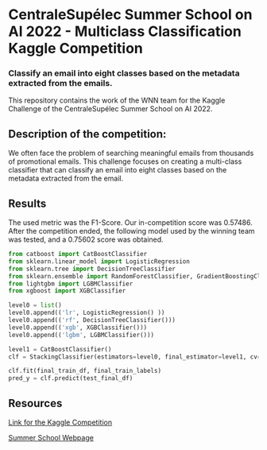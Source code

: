 # CentraleSupélec Summer School on AI 2022 - Multiclass Classification Kaggle Competition
### Classify an email into eight classes based on the metadata extracted from the emails.

This repository contains the work of the WNN team for the Kaggle Challenge of the CentraleSupélec Summer School on AI 2022.

## Description of the competition:

We often face the problem of searching meaningful emails from thousands of promotional emails. This challenge focuses on creating a multi-class classifier that can classify an email into eight classes based on the metadata extracted from the email.

## Results

The used metric was the F1-Score. Our in-competition score was 0.57486. After the competition ended, the following model used by the winning team was tested, and a 0.75602 score was obtained.

```py
from catboost import CatBoostClassifier
from sklearn.linear_model import LogisticRegression
from sklearn.tree import DecisionTreeClassifier
from sklearn.ensemble import RandomForestClassifier, GradientBoostingClassifier, StackingClassifier
from lightgbm import LGBMClassifier
from xgboost import XGBClassifier

level0 = list()
level0.append(('lr', LogisticRegression() ))
level0.append(('rf', DecisionTreeClassifier()))
level0.append(('xgb', XGBClassifier()))
level0.append(('lgbm', LGBMClassifier()))

level1 = CatBoostClassifier()
clf = StackingClassifier(estimators=level0, final_estimator=level1, cv=4)

clf.fit(final_train_df, final_train_labels)
pred_y = clf.predict(test_final_df)
```

## Resources

[Link for the Kaggle Competition](https://www.kaggle.com/competitions/centralesupelec-summer-school-on-ai-2022/overview)

[Summer School Webpage](https://www.summerschoolcentralesupelec.fr/artificial-intelligence/)

